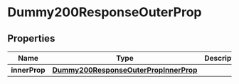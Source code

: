 

# Dummy200ResponseOuterProp


## Properties

Name | Type | Description | Notes
------------ | ------------- | ------------- | -------------
**innerProp** | [**Dummy200ResponseOuterPropInnerProp**](Dummy200ResponseOuterPropInnerProp.md) |  |  [optional]



